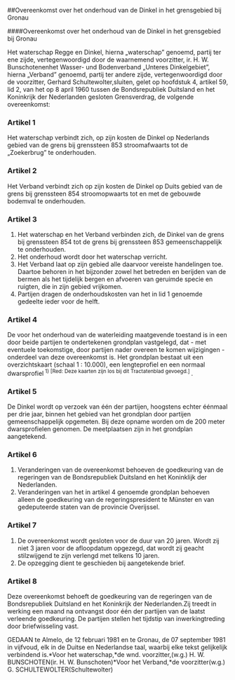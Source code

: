 <meta http-equiv='Content-Type' content='text/html; charset=utf-8' />

##Overeenkomst over het onderhoud van de Dinkel in het grensgebied bij Gronau

####Overeenkomst over het onderhoud van de Dinkel in het grensgebied bij Gronau

Het waterschap Regge en Dinkel, hierna „waterschap” genoemd, partij ter ene zijde, vertegenwoordigd door de waarnemend voorzitter, ir. H. W. Bunschotenenhet Wasser- und Bodenverband „Unteres Dinkelgebiet”, hierna „Verband” genoemd, partij ter andere zijde, vertegenwoordigd door de voorzitter, Gerhard Schultewolter,sluiten, gelet op hoofdstuk 4, artikel 59, lid 2, van het op 8 april 1960 tussen de Bondsrepubliek Duitsland en het Koninkrijk der Nederlanden gesloten Grensverdrag, de volgende overeenkomst:

### Artikel  1  

Het waterschap verbindt zich, op zijn kosten de Dinkel op Nederlands gebied van de grens bij grenssteen 853 stroomafwaarts tot de „Zoekerbrug” te onderhouden.

### Artikel  2  

Het Verband verbindt zich op zijn kosten de Dinkel op Duits gebied van de grens bij grenssteen 854 stroomopwaarts tot en met de gebouwde bodemval te onderhouden.

### Artikel  3  

1. Het waterschap en het Verband verbinden zich, de Dinkel van de grens bij grenssteen 854 tot de grens bij grenssteen 853 gemeenschappelijk te onderhouden.
2. Het onderhoud wordt door het waterschap verricht.
3. Het Verband laat op zijn gebied alle daarvoor vereiste handelingen toe. Daartoe behoren in het bijzonder zowel het betreden en berijden van de bermen als het tijdelijk bergen en afvoeren van geruimde specie en ruigten, die in zijn gebied vrijkomen.
4. Partijen dragen de onderhoudskosten van het in lid 1 genoemde gedeelte ieder voor de helft.

### Artikel  4  

De voor het onderhoud van de waterleiding maatgevende toestand is in een door beide partijen te ondertekenen grondplan vastgelegd, dat - met eventuele toekomstige, door partijen nader overeen te komen wijzigingen - onderdeel van deze overeenkomst is. Het grondplan bestaat uit een overzichtskaart (schaal 1 : 10.000), een lengteprofiel en een normaal dwarsprofiel<sup> 1)  [Red: Deze kaarten zijn los bij dit Tractatenblad gevoegd.] </sup>.

### Artikel  5  

De Dinkel wordt op verzoek van één der partijen, hoogstens echter éénmaal per drie jaar, binnen het gebied van het grondplan door partijen gemeenschappelijk opgemeten. Bij deze opname worden om de 200 meter dwarsprofielen genomen. De meetplaatsen zijn in het grondplan aangetekend.

### Artikel  6  

1. Veranderingen van de overeenkomst behoeven de goedkeuring van de regeringen van de Bondsrepubliek Duitsland en het Koninklijk der Nederlanden.
2. Veranderingen van het in artikel 4 genoemde grondplan behoeven alleen de goedkeuring van de regeringspresident te Münster en van gedeputeerde staten van de provincie Overijssel.

### Artikel  7  

1. De overeenkomst wordt gesloten voor de duur van 20 jaren. Wordt zij niet 3 jaren voor de afloopdatum opgezegd, dat wordt zij geacht stilzwijgend te zijn verlengd met telkens 10 jaren.
2. De opzegging dient te geschieden bij aangetekende brief.

### Artikel  8  

Deze overeenkomst behoeft de goedkeuring van de regeringen van de Bondsrepubliek Duitsland en het Koninkrijk der Nederlanden.Zij treedt in werking een maand na ontvangst door één der partijen van de laatst verleende goedkeuring. De partijen stellen het tijdstip van inwerkingtreding door briefwisseling vast.

GEDAAN te Almelo, de 12 februari 1981 en te Gronau, de 07 september 1981 in vijfvoud, elk in de Duitse en Nederlandse taal, waarbij elke tekst gelijkelijk verbindend is.*Voor het waterschap,*de wnd. voorzitter,(w.g.) H. W. BUNSCHOTEN(ir. H. W. Bunschoten)*Voor het Verband,*de voorzitter(w.g.) G. SCHULTEWOLTER(Schultewolter)

